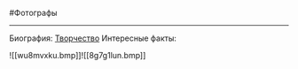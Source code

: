 #Фотографы 

---
Биография:
[Творчество](https://yandex.ru/images/search?lr=213&source-serpid=5j-R1ErNbDH6YdwEO1RS_Q&nomisspell=1&text=w.%20eugene%20smith%20%D1%84%D0%BE%D1%82%D0%BE%D0%B3%D1%80%D0%B0%D1%84%D0%B8%D0%B8&source=related-query-serp)
Интересные факты:


![[wu8mvxku.bmp]]![[8g7g1lun.bmp]]